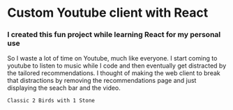 # Custom Youtube client with React

### I created this fun project while learning React for my personal use

So I waste a lot of time on Youtube, much like everyone. I start coming to youtube to listen to music while I code and then eventually get distracted by the tailored recommendations. I thought of making the web client to break that distractions by removing the recommendations page and just displaying the seach bar and the video. 

` Classic 2 Birds with 1 Stone `
